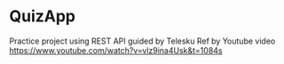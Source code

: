 # QuizApp
Practice project using REST API guided by Telesku
Ref by Youtube video https://www.youtube.com/watch?v=vlz9ina4Usk&t=1084s
